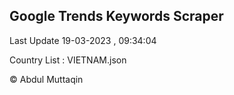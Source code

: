 

## Google Trends Keywords Scraper 
 
Last Update 19-03-2023 , 09:34:04

Country List :
VIETNAM.json



© Abdul Muttaqin 
